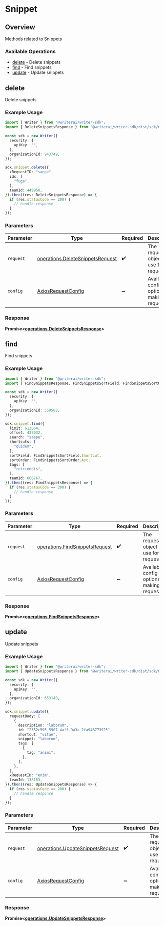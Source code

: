 # Snippet

## Overview

Methods related to Snippets

### Available Operations

* [delete](#delete) - Delete snippets
* [find](#find) - Find snippets
* [update](#update) - Update snippets

## delete

Delete snippets

### Example Usage

```typescript
import { Writer } from "@writerai/writer-sdk";
import { DeleteSnippetsResponse } from "@writerai/writer-sdk/dist/sdk/models/operations";

const sdk = new Writer({
  security: {
    apiKey: "",
  },
  organizationId: 943749,
});

sdk.snippet.delete({
  xRequestID: "saepe",
  ids: [
    "fuga",
  ],
  teamId: 449950,
}).then((res: DeleteSnippetsResponse) => {
  if (res.statusCode == 200) {
    // handle response
  }
});
```

### Parameters

| Parameter                                                                            | Type                                                                                 | Required                                                                             | Description                                                                          |
| ------------------------------------------------------------------------------------ | ------------------------------------------------------------------------------------ | ------------------------------------------------------------------------------------ | ------------------------------------------------------------------------------------ |
| `request`                                                                            | [operations.DeleteSnippetsRequest](../../models/operations/deletesnippetsrequest.md) | :heavy_check_mark:                                                                   | The request object to use for the request.                                           |
| `config`                                                                             | [AxiosRequestConfig](https://axios-http.com/docs/req_config)                         | :heavy_minus_sign:                                                                   | Available config options for making requests.                                        |


### Response

**Promise<[operations.DeleteSnippetsResponse](../../models/operations/deletesnippetsresponse.md)>**


## find

Find snippets

### Example Usage

```typescript
import { Writer } from "@writerai/writer-sdk";
import { FindSnippetsResponse, FindSnippetsSortField, FindSnippetsSortOrder } from "@writerai/writer-sdk/dist/sdk/models/operations";

const sdk = new Writer({
  security: {
    apiKey: "",
  },
  organizationId: 359508,
});

sdk.snippet.find({
  limit: 613064,
  offset: 437032,
  search: "saepe",
  shortcuts: [
    "quidem",
  ],
  sortField: FindSnippetsSortField.Shortcut,
  sortOrder: FindSnippetsSortOrder.Asc,
  tags: [
    "reiciendis",
  ],
  teamId: 666767,
}).then((res: FindSnippetsResponse) => {
  if (res.statusCode == 200) {
    // handle response
  }
});
```

### Parameters

| Parameter                                                                        | Type                                                                             | Required                                                                         | Description                                                                      |
| -------------------------------------------------------------------------------- | -------------------------------------------------------------------------------- | -------------------------------------------------------------------------------- | -------------------------------------------------------------------------------- |
| `request`                                                                        | [operations.FindSnippetsRequest](../../models/operations/findsnippetsrequest.md) | :heavy_check_mark:                                                               | The request object to use for the request.                                       |
| `config`                                                                         | [AxiosRequestConfig](https://axios-http.com/docs/req_config)                     | :heavy_minus_sign:                                                               | Available config options for making requests.                                    |


### Response

**Promise<[operations.FindSnippetsResponse](../../models/operations/findsnippetsresponse.md)>**


## update

Update snippets

### Example Usage

```typescript
import { Writer } from "@writerai/writer-sdk";
import { UpdateSnippetsResponse } from "@writerai/writer-sdk/dist/sdk/models/operations";

const sdk = new Writer({
  security: {
    apiKey: "",
  },
  organizationId: 653140,
});

sdk.snippet.update({
  requestBody: [
    {
      description: "laborum",
      id: "2352c595-5907-4aff-9a3a-2fa946773925",
      shortcut: "vitae",
      snippet: "laborum",
      tags: [
        {
          tag: "animi",
        },
      ],
    },
  ],
  xRequestID: "enim",
  teamId: 138183,
}).then((res: UpdateSnippetsResponse) => {
  if (res.statusCode == 200) {
    // handle response
  }
});
```

### Parameters

| Parameter                                                                            | Type                                                                                 | Required                                                                             | Description                                                                          |
| ------------------------------------------------------------------------------------ | ------------------------------------------------------------------------------------ | ------------------------------------------------------------------------------------ | ------------------------------------------------------------------------------------ |
| `request`                                                                            | [operations.UpdateSnippetsRequest](../../models/operations/updatesnippetsrequest.md) | :heavy_check_mark:                                                                   | The request object to use for the request.                                           |
| `config`                                                                             | [AxiosRequestConfig](https://axios-http.com/docs/req_config)                         | :heavy_minus_sign:                                                                   | Available config options for making requests.                                        |


### Response

**Promise<[operations.UpdateSnippetsResponse](../../models/operations/updatesnippetsresponse.md)>**

